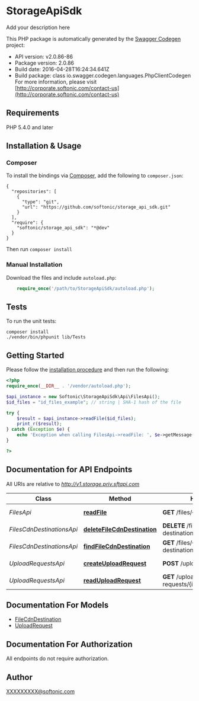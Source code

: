 # StorageApiSdk
Add your description here

This PHP package is automatically generated by the [Swagger Codegen](https://github.com/swagger-api/swagger-codegen) project:

- API version: v2.0.86-86
- Package version: 2.0.86
- Build date: 2016-04-28T16:24:34.641Z
- Build package: class io.swagger.codegen.languages.PhpClientCodegen
For more information, please visit [http://corporate.softonic.com/contact-us](http://corporate.softonic.com/contact-us)

## Requirements

PHP 5.4.0 and later

## Installation & Usage
### Composer

To install the bindings via [Composer](http://getcomposer.org/), add the following to `composer.json`:

```
{
  "repositories": [
    {
      "type": "git",
      "url": "https://github.com/softonic/storage_api_sdk.git"
    }
  ],
  "require": {
    "softonic/storage_api_sdk": "*@dev"
  }
}
```

Then run `composer install`

### Manual Installation

Download the files and include `autoload.php`:

```php
    require_once('/path/to/StorageApiSdk/autoload.php');
```

## Tests 

To run the unit tests:

```
composer install
./vendor/bin/phpunit lib/Tests
```

## Getting Started

Please follow the [installation procedure](#installation--usage) and then run the following:

```php
<?php
require_once(__DIR__ . '/vendor/autoload.php');

$api_instance = new Softonic\StorageApiSdk\Api\FilesApi();
$id_files = "id_files_example"; // string | SHA-1 hash of the file

try {
    $result = $api_instance->readFile($id_files);
    print_r($result);
} catch (Exception $e) {
    echo 'Exception when calling FilesApi->readFile: ', $e->getMessage(), "\n";
}

?>
```

## Documentation for API Endpoints

All URIs are relative to *http://v1.storage.priv.sftapi.com*

Class | Method | HTTP request | Description
------------ | ------------- | ------------- | -------------
*FilesApi* | [**readFile**](docs/FilesApi.md#readfile) | **GET** /files/{id_files} | Fetches a single File
*FilesCdnDestinationsApi* | [**deleteFileCdnDestination**](docs/FilesCdnDestinationsApi.md#deletefilecdndestination) | **DELETE** /files/{id_files}/cdn-destinations/{id_cdn_destinations} | Deletes a FileCdnDestination
*FilesCdnDestinationsApi* | [**findFileCdnDestination**](docs/FilesCdnDestinationsApi.md#findfilecdndestination) | **GET** /files/{id_files}/cdn-destinations | List of FileCdnDestinations
*UploadRequestsApi* | [**createUploadRequest**](docs/UploadRequestsApi.md#createuploadrequest) | **POST** /upload-requests | Creates a new UploadRequest
*UploadRequestsApi* | [**readUploadRequest**](docs/UploadRequestsApi.md#readuploadrequest) | **GET** /upload-requests/{id_upload_requests} | Fetches a single UploadRequest


## Documentation For Models

 - [FileCdnDestination](docs/FileCdnDestination.md)
 - [UploadRequest](docs/UploadRequest.md)


## Documentation For Authorization

 All endpoints do not require authorization.


## Author

XXXXXXXXX@softonic.com


